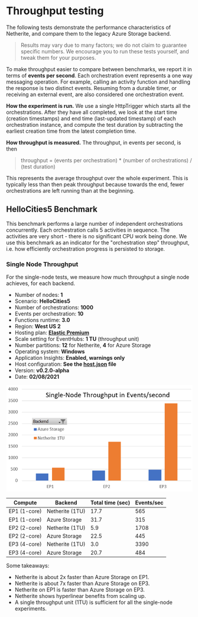 # Throughput testing

The following tests demonstrate the performance characteristics of Netherite, and compare them to the legacy Azure Storage backend. 

> Results may vary due to many factors; we do not claim to guarantee specific numbers. We encourage you to run these tests yourself, and tweak them for your purposes.

To make throughput easier to compare between benchmarks, we report it in terms of **events per second**. Each orchestration event represents a one way messaging operation. For example, calling an activity function and handling the response is two distinct events. Resuming from a durable timer, or receiving an external event, are also considered one orchestration event.

**How the experiment is run.** We use a single HttpTrigger which starts all the orchestrations. After they have all completed, we look at the start time (creation timestamps) and end time (last-updated timestamp) of each orchestration instance, and compute the test duration by subtracting the earliest creation time from the latest completion time. 

**How throughput is measured.** The throughput, in events per second, is then 

>  throughput = (events per orchestration) * (number of orchestrations) / (test duration)

This represents the average throughput over the whole experiment. This is typically less than then peak throughput because towards the end, fewer orchestrations are left running than at the beginning.

## HelloCities5 Benchmark

This benchmark performs a large number of independent orchestrations concurrently. Each orchestration calls 5 activities in sequence. The activities are very short - there is no significant CPU work being done. We use this benchmark as an indicator for the "orchestration step" throughput, i.e. how efficiently orchestration progress is persisted to storage.


### Single Node Throughput

For the single-node tests, we measure how much throughput a single node achieves, for each backend.

* Number of nodes: **1**
* Scenario: **HelloCities5**
* Number of orchestrations: **1000**
* Events per orchestration: **10**
* Functions runtime: **3.0**
* Region: **West US 2**
* Hosting plan: **[Elastic Premium](https://docs.microsoft.com/azure/azure-functions/functions-premium-plan)**
* Scale setting for EventHubs: **1 TU** (throughput unit)
* Number partitions: **12** for Netherite, **4** for Azure Storage
* Operating system: **Windows**
* Application Insights: **Enabled, warnings only**
* Host configuration: **See the [host.json](https://github.com/microsoft/durabletask-netherite/blob/main/test/PerformanceTests/host.json) file**
* Version: **v0.2.0-alpha**
* Date: **02/08/2021**

![Throughput](images/hellocities5-singlenode.png)

| Compute | Backend | Total time (sec) | Events/sec |
|-|-|-|-|
| EP1 (1-core) | Netherite (1TU) | 17.7 | 565 |
| EP1 (1-core) | Azure Storage   | 31.7 | 315 |
| EP2 (2-core) | Netherite (1TU) | 5.9| 1708 |
| EP2 (2-core) | Azure Storage   | 22.5 | 445 |
| EP3 (4-core) | Netherite (1TU) | 3.0 | 3390 |
| EP3 (4-core) | Azure Storage   | 20.7 | 484 |

Some takeaways:

* Netherite is about 2x faster than Azure Storage on EP1.
* Netherite is about 7x faster than Azure Storage on EP3.
* Netherite on EP1 is faster than Azure Storage on EP3.
* Netherite shows hyperlinear benefits from scaling up.
* A single throughput unit (1TU) is sufficient for all the single-node experiments.


